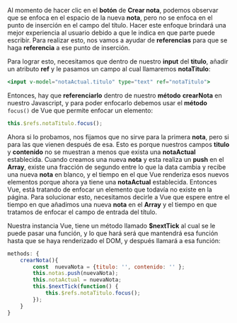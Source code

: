 Al momento de hacer clic en el **botón** de **Crear nota**, podemos observar que se enfoca en el espacio de la nueva **nota**, pero no se enfoca en el punto de inserción en el campo del título. Hacer este enfoque brindará una mejor experiencia al usuario debido a que le indica en que parte puede escribir. Para realizar esto, nos vamos a ayudar de **referencias** para que se haga **referencia** a ese punto de inserción.

Para lograr esto, necesitamos que dentro de nuestro **input** del **titulo**, añadir un atributo **ref** y le pasamos un campo al cual llamaremos **notaTitulo**:

```jsx
<input v-model="notaActual.titulo" type="text" ref="notaTitulo">
```

Entonces, hay que **referenciarlo** dentro de nuestro **método** **crearNota** en nuestro  Javascript, y para poder enfocarlo debemos usar el **método** `focus()` de Vue que permite enfocar un elemento:

```jsx
this.$refs.notaTitulo.focus();
```

Ahora si lo probamos, nos fijamos que no sirve para la primera **nota**, pero si para las que vienen después de esa. Esto es porque nuestros campos **titulo** y **contenido** no se muestran a menos que exista una **notaActual** establecida. Cuando creamos una nueva **nota** y esta realiza un **push** en el **Array**, existe una fracción de segundo entre lo que la data cambia y recibe una nueva **nota** en blanco, y el tiempo en el que Vue renderiza esos nuevos elementos porque ahora ya tiene una **notaActual** establecida. Entonces Vue, está tratando de enfocar un elemento que todavía no existe en la página. Para solucionar esto, necesitamos decirle a Vue que espere entre el tiempo en que añadimos una nueva **nota** en el **Array** y el tiempo en que tratamos de enfocar el campo de entrada del título.

Nuestra instancia Vue, tiene un método llamado **$nextTick** al cual se le puede pasar una función, y lo que hará será que mantendrá esa función hasta que se haya renderizado el DOM, y después llamará a esa función:

```jsx
methods: {
	crearNota(){
		const  nuevaNota = {titulo: '', contenido: '' };
		this.notas.push(nuevaNota);
		this.notaActual = nuevaNota;
		this.$nextTick(function() {
			this.$refs.notaTitulo.focus();
		});
	}
}
```
